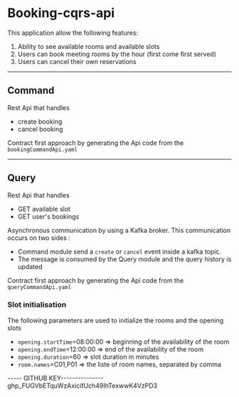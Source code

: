 # Booking-cqrs-api

This application allow the following features:
1. Ability to see available rooms and available slots
2. Users can book meeting rooms by the hour (first come first served)
3. Users can cancel their own reservations


---------------
## Command
Rest Api that handles 
* create booking 
* cancel booking

Contract first approach by generating the Api code from the `bookingCommandApi.yaml`

---------------
## Query
Rest Api that handles 
* GET available slot
* GET user's bookings

Asynchronous communication by using a Kafka broker. This communication occurs on two sides :

- Command module send a `create` or `cancel` event inside a kafka topic.
- The message is consumed by the Query module and the query history is updated 

Contract first approach by generating the Api code from the `queryCommandApi.yaml`

### Slot initialisation
The following parameters are used to initialize the rooms and the opening slots

* `opening.startTime`=08:00:00  => beginning of the availability of the room
* `opening.endTime`=12:00:00 => end of the availability of the room
* `opening.duration`=60 => slot duration in minutes
* `room.names`=C01,P01  => the liste of room names, separated by comma 

----- GITHUB KEY---------------
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
